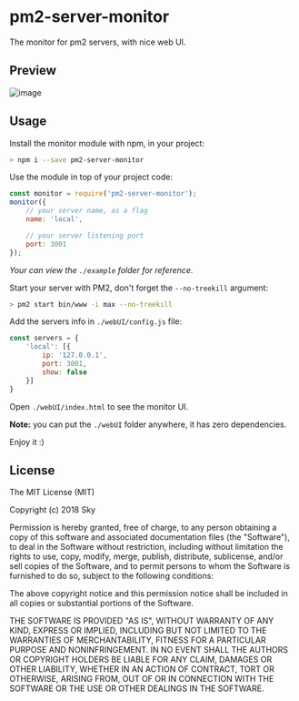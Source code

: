 # pm2-server-monitor

The monitor for pm2 servers, with nice web UI.

## Preview
![image](https://raw.githubusercontent.com/ashinga48/pm2-server-monitor-single/master/sample.png)

## Usage

Install the monitor module with npm, in your project:

```bash
> npm i --save pm2-server-monitor
```

Use the module in top of your project code:

```js
const monitor = require('pm2-server-monitor');
monitor({
    // your server name, as a flag
    name: 'local',

    // your server listening port
    port: 3001
});
```
*Your can view the `./example` folder for reference.*

Start your server with PM2, don't forget the `--no-treekill` argument:

```bash
> pm2 start bin/www -i max --no-treekill
```

Add the servers info in `./webUI/config.js` file:

```js
const servers = {
    'local': [{
        ip: '127.0.0.1',
        port: 3001,
        show: false
    }]
}
```

Open `./webUI/index.html` to see the monitor UI.

**Note:** you can put the `./webUI` folder anywhere, it has zero dependencies.

Enjoy it :)

## License
The MIT License (MIT)

Copyright (c) 2018 Sky

Permission is hereby granted, free of charge, to any person obtaining a copy of this software and associated documentation files (the "Software"), to deal in the Software without restriction, including without limitation the rights to use, copy, modify, merge, publish, distribute, sublicense, and/or sell copies of the Software, and to permit persons to whom the Software is furnished to do so, subject to the following conditions:

The above copyright notice and this permission notice shall be included in all copies or substantial portions of the Software.

THE SOFTWARE IS PROVIDED "AS IS", WITHOUT WARRANTY OF ANY KIND, EXPRESS OR IMPLIED, INCLUDING BUT NOT LIMITED TO THE WARRANTIES OF MERCHANTABILITY, FITNESS FOR A PARTICULAR PURPOSE AND NONINFRINGEMENT. IN NO EVENT SHALL THE AUTHORS OR COPYRIGHT HOLDERS BE LIABLE FOR ANY CLAIM, DAMAGES OR OTHER LIABILITY, WHETHER IN AN ACTION OF CONTRACT, TORT OR OTHERWISE, ARISING FROM, OUT OF OR IN CONNECTION WITH THE SOFTWARE OR THE USE OR OTHER DEALINGS IN THE SOFTWARE.
